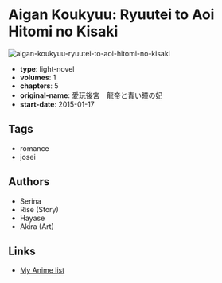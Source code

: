 # Aigan Koukyuu: Ryuutei to Aoi Hitomi no Kisaki

![aigan-koukyuu-ryuutei-to-aoi-hitomi-no-kisaki](https://cdn.myanimelist.net/images/manga/3/183627.jpg)

-   **type**: light-novel
-   **volumes**: 1
-   **chapters**: 5
-   **original-name**: 愛玩後宮　龍帝と青い瞳の妃
-   **start-date**: 2015-01-17

## Tags

-   romance
-   josei

## Authors

-   Serina
-   Rise (Story)
-   Hayase
-   Akira (Art)

## Links

-   [My Anime list](https://myanimelist.net/manga/101405/Aigan_Koukyuu__Ryuutei_to_Aoi_Hitomi_no_Kisaki)
